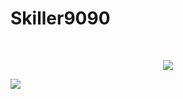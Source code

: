 <div color=#c36587 background-color=#332e39>
  <h1 color=#c36587 background-color=#332e39>Skiller9090</h1>
</div>

<!--
**Skiller9090/Skiller9090** is a ✨ _special_ ✨ repository because its `README.md` (this file) appears on your GitHub profile.

Here are some ideas to get you started:

- 🔭 I’m currently working on ...
- 🌱 I’m currently learning ...
- 👯 I’m looking to collaborate on ...
- 🤔 I’m looking for help with ...
- 💬 Ask me about ...
- 📫 How to reach me: ...
- 😄 Pronouns: ...
- ⚡ Fun fact: ...
-->

<div color=#c36587 background-color=#332e39>
  <br />
  <p align="center" color=#c36587 background-color=#332e39>
    <img align="center" src="https://github-readme-stats.vercel.app/api/top-langs/?username=Skiller9090&layout=compact&count_private=true&show_icons=true&theme=dracula" />
  </p>
  <p align="center color=#c36587 background-color=#332e39">
    <img align="center" src="https://github-readme-stats.vercel.app/api?username=Skiller9090&show_icons=true&hide_border=true&count_private=true&show_icons=true&theme=dracula" />
  </p>
</div>


